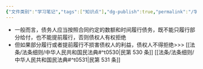 ```yaml
---
{"文件类别":"学习笔记","tags":["知识点"],"dg-publish":true,"permalink":"/学习笔记/知识点cheese/部分履行与提前履行规则/","dgPassFrontmatter":true,"created":"2024-07-06T17:28:26.901+08:00","updated":"2024-09-11T11:44:07.844+08:00"}
---
```


- 一般而言，债务人应当按照合同约定的数额和时间履行债务，既不能只履行部分给付，也不能提前履行，否则债权人有权拒绝
- 但如果部分履行或者提前履行不损害债权人的利益，债权人不得拒绝>>> [[法条/法条细则/中华人民共和国民法典#^t0530\|民第 530 条]] [[法条/法条细则/中华人民共和国民法典#^t0531\|民第 531 条]]